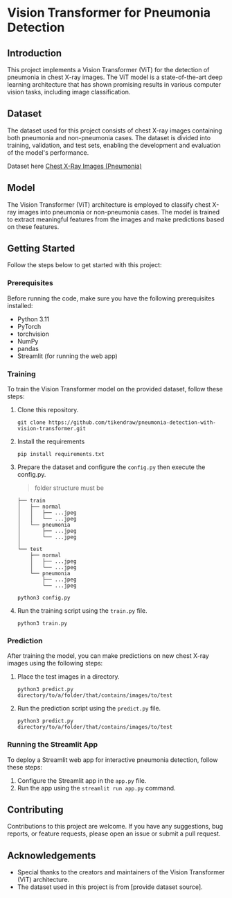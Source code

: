 # Vision Transformer for Pneumonia Detection

## Introduction

This project implements a Vision Transformer (ViT) for the detection of pneumonia in chest X-ray images. The ViT model is a state-of-the-art deep learning architecture that has shown promising results in various computer vision tasks, including image classification.

## Dataset

The dataset used for this project consists of chest X-ray images containing both pneumonia and non-pneumonia cases. The dataset is divided into training, validation, and test sets, enabling the development and evaluation of the model's performance.

Dataset here [Chest X-Ray Images (Pneumonia)](https://www.kaggle.com/datasets/lasaljaywardena/pneumonia-chest-x-ray-dataset)

## Model

The Vision Transformer (ViT) architecture is employed to classify chest X-ray images into pneumonia or non-pneumonia cases. The model is trained to extract meaningful features from the images and make predictions based on these features.

## Getting Started

Follow the steps below to get started with this project:

### Prerequisites

Before running the code, make sure you have the following prerequisites installed:

- Python 3.11
- PyTorch
- torchvision
- NumPy
- pandas
- Streamlit (for running the web app)

### Training

To train the Vision Transformer model on the provided dataset, follow these steps:

1. Clone this repository.
    ```
    git clone https://github.com/tikendraw/pneumonia-detection-with-vision-transformer.git
    ```
2. Install the requirements 
    ```
    pip install requirements.txt
    ```
3. Prepare the dataset and configure the  `config.py` then execute the config.py.

    > folder structure must be
    ```     
    ├── train
    │   ├── normal
    │   │   ├── ...jpeg
    │   │   └── ...jpeg
    │   └── pneumonia
    │       ├── ...jpeg
    │       └── ...jpeg
    │       
    └── test
        ├── normal
        │   ├── ...jpeg
        │   └── ...jpeg
        └── pneumonia
            ├── ...jpeg
            └── ...jpeg
    ```
    ```
    python3 config.py
    ```
4. Run the training script using the `train.py` file.
    ```
    python3 train.py 
    ```

### Prediction

After training the model, you can make predictions on new chest X-ray images using the following steps:

1. Place the test images in a directory.
    ```
    python3 predict.py directory/to/a/folder/that/contains/images/to/test
    ```

2. Run the prediction script using the `predict.py` file.
    ```
    python3 predict.py directory/to/a/folder/that/contains/images/to/test
    ```

### Running the Streamlit App

To deploy a Streamlit web app for interactive pneumonia detection, follow these steps:

1. Configure the Streamlit app in the `app.py` file.
2. Run the app using the `streamlit run app.py` command.

## Contributing

Contributions to this project are welcome. If you have any suggestions, bug reports, or feature requests, please open an issue or submit a pull request.

## Acknowledgements

- Special thanks to the creators and maintainers of the Vision Transformer (ViT) architecture.
- The dataset used in this project is from [provide dataset source].

